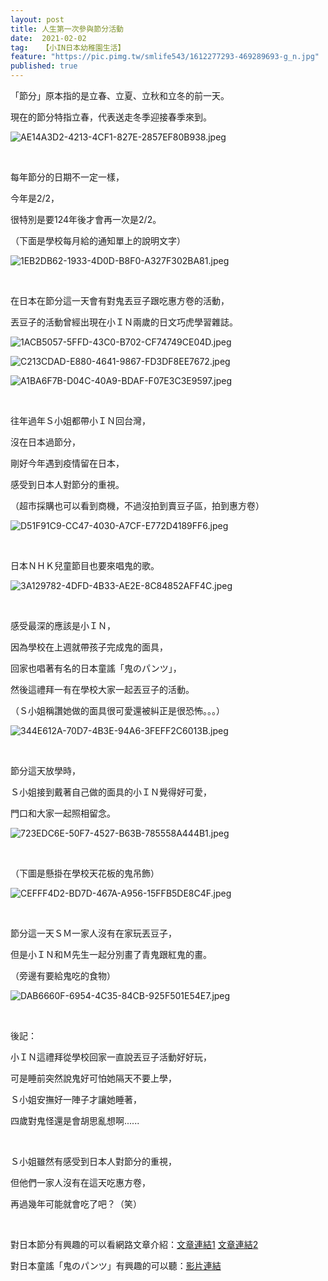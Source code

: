 ```yaml
---
layout: post
title: 人生第一次參與節分活動
date:  2021-02-02
tag:   【小IN日本幼稚園生活】
feature: "https://pic.pimg.tw/smlife543/1612277293-469289693-g_n.jpg"
published: true 
---
```

<p>「節分」原本指的是立春、立夏、立秋和立冬的前一天。</p>

<p>現在的節分特指立春，代表送走冬季迎接春季來到。</p>

<p><img alt="AE14A3D2-4213-4CF1-827E-2857EF80B938.jpeg" src="https://pic.pimg.tw/smlife543/1612277293-469289693-g_n.jpg" title="AE14A3D2-4213-4CF1-827E-2857EF80B938.jpeg"></p>

<p>&nbsp;</p>

<p>每年節分的日期不一定一樣，</p>

<p>今年是2/2，</p>

<p>很特別是要124年後才會再一次是2/2。</p>

<p>（下面是學校每月給的通知單上的說明文字）</p>

<p><img alt="1EB2DB62-1933-4D0D-B8F0-A327F302BA81.jpeg" src="https://pic.pimg.tw/smlife543/1612277304-196666128-g_n.jpg" title="1EB2DB62-1933-4D0D-B8F0-A327F302BA81.jpeg"></p>

<p>&nbsp;</p>

<p>在日本在節分這一天會有對鬼丟豆子跟吃惠方卷的活動，</p>

<p>丟豆子的活動曾經出現在小ＩＮ兩歲的日文巧虎學習雜誌。</p>

<p><img alt="1ACB5057-5FFD-43C0-B702-CF74749CE04D.jpeg" src="https://pic.pimg.tw/smlife543/1612277306-2553069880-g_n.jpg" title="1ACB5057-5FFD-43C0-B702-CF74749CE04D.jpeg"></p>

<p><img alt="C213CDAD-E880-4641-9867-FD3DF8EE7672.jpeg" src="https://pic.pimg.tw/smlife543/1612277308-3958301978-g_n.jpg" title="C213CDAD-E880-4641-9867-FD3DF8EE7672.jpeg"></p>

<p><img alt="A1BA6F7B-D04C-40A9-BDAF-F07E3C3E9597.jpeg" src="https://pic.pimg.tw/smlife543/1612277308-2505596277-g_n.jpg" title="A1BA6F7B-D04C-40A9-BDAF-F07E3C3E9597.jpeg"></p>

<p>&nbsp;</p>

<p>往年過年Ｓ小姐都帶小ＩＮ回台灣，</p>

<p>沒在日本過節分，</p>

<p>剛好今年遇到疫情留在日本，</p>

<p>感受到日本人對節分的重視。</p>

<p>（超市採購也可以看到商機，不過沒拍到賣豆子區，拍到惠方卷）</p>

<p><img alt="D51F91C9-CC47-4030-A7CF-E772D4189FF6.jpeg" src="https://pic.pimg.tw/smlife543/1612277312-394545360-g_n.jpg" title="D51F91C9-CC47-4030-A7CF-E772D4189FF6.jpeg"></p>

<p>&nbsp;</p>

<p>日本ＮＨＫ兒童節目也要來唱鬼的歌。</p>

<p><img alt="3A129782-4DFD-4B33-AE2E-8C84852AFF4C.jpeg" src="https://pic.pimg.tw/smlife543/1612277293-1599767379-g_n.jpg" title="3A129782-4DFD-4B33-AE2E-8C84852AFF4C.jpeg"></p>

<p>&nbsp;</p>

<p>感受最深的應該是小ＩＮ，</p>

<p>因為學校在上週就帶孩子完成鬼的面具，</p>

<p>回家也唱著有名的日本童謠「鬼のパンツ」，</p>

<p>然後這禮拜一有在學校大家一起丟豆子的活動。</p>

<p>（Ｓ小姐稱讚她做的面具很可愛還被糾正是很恐怖。。。）</p>

<p><img alt="344E612A-70D7-4B3E-94A6-3FEFF2C6013B.jpeg" src="https://pic.pimg.tw/smlife543/1612277293-1476695930-g_n.jpg" title="344E612A-70D7-4B3E-94A6-3FEFF2C6013B.jpeg"></p>

<p>&nbsp;</p>

<p>節分這天放學時，</p>

<p>Ｓ小姐接到戴著自己做的面具的小ＩＮ覺得好可愛，</p>

<p>門口和大家一起照相留念。</p>

<p><img alt="723EDC6E-50F7-4527-B63B-785558A444B1.jpeg" src="https://pic.pimg.tw/smlife543/1612277298-3643749668-g_n.jpg" title="723EDC6E-50F7-4527-B63B-785558A444B1.jpeg"></p>

<p>&nbsp;</p>

<p>（下圖是懸掛在學校天花板的鬼吊飾）</p>

<p><img alt="CEFFF4D2-BD7D-467A-A956-15FFB5DE8C4F.jpeg" src="https://pic.pimg.tw/smlife543/1612277292-621958849-g_n.jpg" title="CEFFF4D2-BD7D-467A-A956-15FFB5DE8C4F.jpeg"></p>

<p>&nbsp;</p>

<p>節分這一天ＳＭ一家人沒有在家玩丟豆子，</p>

<p>但是小ＩＮ和Ｍ先生一起分別畫了青鬼跟紅鬼的畫。</p>

<p>（旁邊有要給鬼吃的食物）</p>

<p><img alt="DAB6660F-6954-4C35-84CB-925F501E54E7.jpeg" src="https://pic.pimg.tw/smlife543/1612277300-554314189-g_n.jpg" title="DAB6660F-6954-4C35-84CB-925F501E54E7.jpeg"></p>

<p>&nbsp;</p>

<p>後記：</p>

<p>小ＩＮ這禮拜從學校回家一直說丟豆子活動好好玩，</p>

<p>可是睡前突然說鬼好可怕她隔天不要上學，</p>

<p>Ｓ小姐安撫好一陣子才讓她睡著，</p>

<p>四歲對鬼怪還是會胡思亂想啊......</p>

<p>&nbsp;</p>

<p>Ｓ小姐雖然有感受到日本人對節分的重視，</p>

<p>但他們一家人沒有在這天吃惠方卷，</p>

<p>再過幾年可能就會吃了吧？（笑）</p>

<p>&nbsp;</p>

<p>對日本節分有興趣的可以看網路文章介紹：<a href="https://osaka.letsgojp.com/archives/49728/" target="_blank">文章連結1</a>&nbsp;<a href="https://wow-j.com/tw/Allguides/other/tips_manners/01588_tw/" target="_blank">文章連結2</a></p>

<p>對日本童謠「鬼のパンツ」有興趣的可以聽：<a href="https://www.youtube.com/watch?v=zwnZ_W8VU98" target="_blank">影片連結</a>&nbsp;</p>

